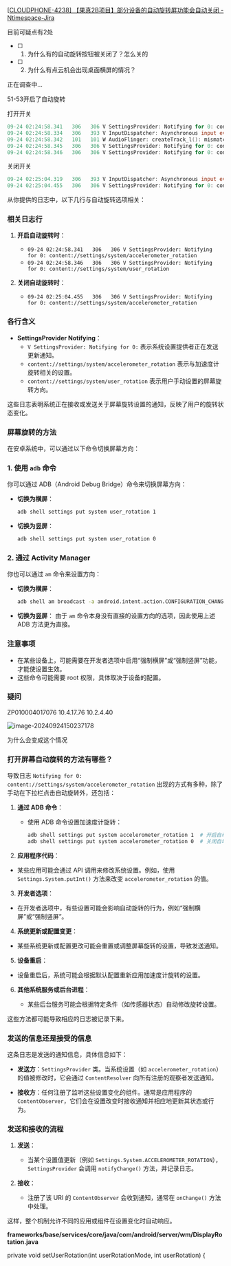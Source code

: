 [[CLOUDPHONE-4238\] 【果真2B项目】部分设备的自动旋转屏功能会自动关闭 - Ntimespace-Jira](http://jira.ntimespace.com/browse/CLOUDPHONE-4238)

目前可疑点有2处

- [ ] 1. 为什么有的自动旋转按钮被关闭了？怎么关的
- [ ] 2. 为什么有点云机会出现桌面横屏的情况？

正在调查中...

51-53开启了自动旋转





打开开关

```verilog
09-24 02:24:58.341   306   306 V SettingsProvider: Notifying for 0: content://settings/system/hide_rotation_lock_toggle_for_accessibility
09-24 02:24:58.334   306   393 V InputDispatcher: Asynchronous input event injection succeeded.
09-24 02:24:58.342   101   101 W AudioFlinger: createTrack_l(): mismatch between requested flags (00000004) and output flags (00000002)
09-24 02:24:58.345   306   306 V SettingsProvider: Notifying for 0: content://settings/system/accelerometer_rotation
09-24 02:24:58.346   306   306 V SettingsProvider: Notifying for 0: content://settings/system/user_rotation
```

关闭开关

```verilog
09-24 02:25:04.319   306   393 V InputDispatcher: Asynchronous input event injection succeeded.
09-24 02:25:04.455   306   306 V SettingsProvider: Notifying for 0: content://settings/system/accelerometer_rotation
```

从你提供的日志中，以下几行与自动旋转选项相关：

### 相关日志行
1. **开启自动旋转时**：
   - `09-24 02:24:58.341   306   306 V SettingsProvider: Notifying for 0: content://settings/system/accelerometer_rotation`
   - `09-24 02:24:58.346   306   306 V SettingsProvider: Notifying for 0: content://settings/system/user_rotation`

2. **关闭自动旋转时**：
   - `09-24 02:25:04.455   306   306 V SettingsProvider: Notifying for 0: content://settings/system/accelerometer_rotation`

### 各行含义
- **SettingsProvider Notifying**：
  - `V SettingsProvider: Notifying for 0:` 表示系统设置提供者正在发送更新通知。
  - `content://settings/system/accelerometer_rotation` 表示与加速度计旋转相关的设置。
  - `content://settings/system/user_rotation` 表示用户手动设置的屏幕旋转方向。

这些日志表明系统正在接收或发送关于屏幕旋转设置的通知，反映了用户的旋转状态变化。





### 屏幕旋转的方法

在安卓系统中，可以通过以下命令切换屏幕方向：

### 1. 使用 `adb` 命令
你可以通过 ADB（Android Debug Bridge）命令来切换屏幕方向：

- **切换为横屏**：
  ```bash
  adb shell settings put system user_rotation 1
  ```

- **切换为竖屏**：
  ```bash
  adb shell settings put system user_rotation 0
  ```

### 2. 通过 Activity Manager
你也可以通过 `am` 命令来设置方向：

- **切换为横屏**：
  ```bash
  adb shell am broadcast -a android.intent.action.CONFIGURATION_CHANGED
  ```

- **切换为竖屏**：
  由于 `am` 命令本身没有直接的设置方向的选项，因此使用上述 ADB 方法更为直接。

### 注意事项
- 在某些设备上，可能需要在开发者选项中启用“强制横屏”或“强制竖屏”功能，才能使设置生效。
- 这些命令可能需要 root 权限，具体取决于设备的配置。



### 疑问

ZP010004017076  10.4.17.76       10.2.4.40

![image-20240924150237178](https://cdn.jsdelivr.net/gh/chaixiang2002/repo/picgo/img/202409241502548.png)

为什么会变成这个情况





### 打开屏幕自动旋转的方法有哪些？

导致日志 `Notifying for 0: content://settings/system/accelerometer_rotation` 出现的方式有多种，除了手动在下拉栏点击自动旋转外，还包括：

1. **通过 ADB 命令**：
   - 使用 ADB 命令设置加速度计旋转：
     ```bash
     adb shell settings put system accelerometer_rotation 1  # 开启自动旋转
     adb shell settings put system accelerometer_rotation 0  # 关闭自动旋转
     ```

2. **应用程序代码**：
   
- 某些应用可能会通过 API 调用来修改系统设置。例如，使用 `Settings.System.putInt()` 方法来改变 `accelerometer_rotation` 的值。
   
3. **开发者选项**：
   
- 在开发者选项中，有些设置可能会影响自动旋转的行为，例如“强制横屏”或“强制竖屏”。
   
4. **系统更新或配置变更**：
   
- 某些系统更新或配置更改可能会重置或调整屏幕旋转的设置，导致发送通知。
   
5. **设备重启**：
   
- 设备重启后，系统可能会根据默认配置重新应用加速度计旋转的设置。
   
6. **其他系统服务或后台进程**：
   
   - 某些后台服务可能会根据特定条件（如传感器状态）自动修改旋转设置。

这些方法都可能导致相应的日志被记录下来。



### 发送的信息还是接受的信息

这条日志是发送的通知信息，具体信息如下：

- **发送方**：`SettingsProvider` 类。当系统设置（如 `accelerometer_rotation`）的值被修改时，它会通过 `ContentResolver` 向所有注册的观察者发送通知。
  
- **接收方**：任何注册了监听这些设置变化的组件。通常是应用程序的 `ContentObserver`，它们会在设置改变时接收通知并相应地更新其状态或行为。

### 发送和接收的流程

1. **发送**：
   - 当某个设置值更新（例如 `Settings.System.ACCELEROMETER_ROTATION`），`SettingsProvider` 会调用 `notifyChange()` 方法，并记录日志。
  
2. **接收**：
   - 注册了该 URI 的 `ContentObserver` 会收到通知，通常在 `onChange()` 方法中处理。

这样，整个机制允许不同的应用或组件在设置变化时自动响应。







**frameworks/base/services/core/java/com/android/server/wm/DisplayRotation.java**

private void setUserRotation(int userRotationMode, int userRotation) {